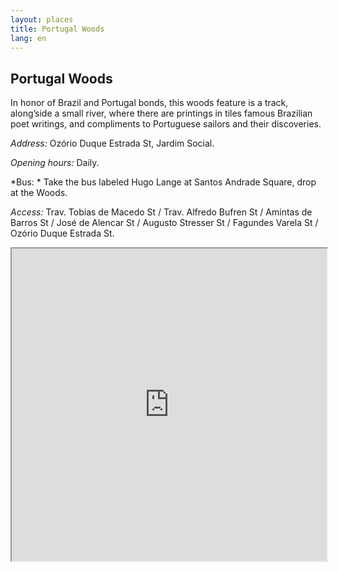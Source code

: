 ```yaml
---
layout: places
title: Portugal Woods
lang: en
---
```


## Portugal Woods

In honor of Brazil and Portugal bonds, this woods feature is a track, along’side a small river, where there are printings in tiles famous Brazilian poet writings, and compliments to Portuguese sailors and their discoveries.


*Address:*
Ozório Duque Estrada St, Jardim Social.

*Opening hours:*
Daily.

*Bus: *
Take the bus labeled Hugo Lange at Santos Andrade Square, drop at the Woods.

*Access:*
Trav. Tobias de Macedo St / Trav. Alfredo Bufren St / Amintas de Barros St / José de Alencar St / Augusto Stresser St / Fagundes Varela St / Ozório Duque Estrada St.

<iframe style="width:100%; height:500px;" src="https://a.tiles.mapbox.com/v3/nolram.ii90lli7/attribution,zoompan,zoomwheel,geocoder,share.html"></iframe>
